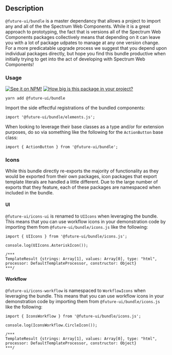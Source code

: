 ## Description

`@future-ui/bundle` is a master dependancy that allows a project to import any and all of the the Spectrum Web Components. While it is a great approach to prototyping, the fact that is versions all of the Spectrum Web Components packages collectively means that depending on it can leave you with a lot of package udpates to manage at any one version change. For a more predicatable upgrade process we suggest that you depend upon individual packages directly, but hope you find this bundle productive when initially trying to get into the act of developing with Spectrum Web Components!

### Usage

[![See it on NPM!](https://img.shields.io/npm/v/@future-ui/bundle?style=for-the-badge)](https://www.npmjs.com/package/@future-ui/bundle)
[![How big is this package in your project?](https://img.shields.io/bundlephobia/minzip/@future-ui/bundle?style=for-the-badge)](https://bundlephobia.com/result?p=@future-ui/bundle)

```
yarn add @future-ui/bundle
```

Import the side effectful registrations of the bundled components:

```
import '@future-ui/bundle/elements.js';
```

When looking to leverage their base classes as a type and/or for extension purposes, do so via something like the following for the `ActionButton` base class:

```
import { ActionButton } from '@future-ui/bundle';
```

### Icons

While this bundle directly re-exports the majority of functionality as they would be exported from their own packages, icon packages that export template literals are handled a little different. Due to the large number of exports that they feature, each of these packages are namespaced when included in the bundle.

#### UI

`@future-ui/icons-ui` is renamed to `UIIcons` when leveraging the bundle. This means that you can use workflow icons in your demonstration code by importing them from `@future-ui/bundle/icons.js` like the following:

```
import { UIIcons } from '@future-ui/bundle/icons.js';

console.log(UIIcons.AsteriskIcon());

/***
TemplateResult {strings: Array[1], values: Array[0], type: "html", processor: DefaultTemplateProcessor, constructor: Object}
***/
```

#### Workflow

`@future-ui/icons-workflow` is namespaced to `WorkflowIcons` when leveraging the bundle. This means that you can use workflow icons in your demonstration code by importing them from `@future-ui/bundle/icons.js` like the following:

```
import { IconsWorkflow } from '@future-ui/bundle/icons.js';

console.log(IconsWorkflow.CircleIcon());

/***
TemplateResult {strings: Array[1], values: Array[0], type: "html", processor: DefaultTemplateProcessor, constructor: Object}
***/
```
